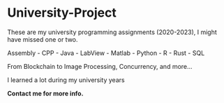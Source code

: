 # University-Project
These are my university programming assignments (2020-2023), I might have missed one or two.

Assembly - CPP - Java - LabView - Matlab - Python - R - Rust - SQL

From Blockchain to Image Processing, Concurrency, and more...

I learned a lot during my university years

**Contact me for more info.**

